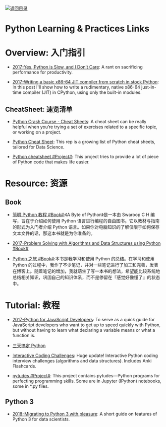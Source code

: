 [![返回目录](https://parg.co/UGo)](https://github.com/wxyyxc1992/Awesome-Links)

# Python  Learning & Practices Links

# Overview: 入门指引

* [2017-Yes, Python is Slow, and I Don’t Care](https://hackernoon.com/yes-python-is-slow-and-i-dont-care-13763980b5a1): A rant on sacrificing performance for productivity.

* [2017-Writing a basic x86-64 JIT compiler from scratch in stock Python](https://csl.name/post/python-jit/): In this post I'll show how to write a rudimentary, native x86-64 just-in-time compiler (JIT) in CPython, using only the built-in modules.

## CheatSheet: 速览清单

* [Python Crash Course - Cheat Sheets](https://ehmatthes.github.io/pcc/cheatsheets/README.html): A cheat sheet can be really helpful when you’re trying a set of exercises related to a specific topic, or working on a project.

* [Python Cheat Sheet](https://github.com/juliangaal/python-cheat-sheet): This rep is a growing list of Python cheat sheets, tailored for Data Science.

* [Python cheatsheet #Project#](https://www.pythonsheets.com/): This project tries to provide a lot of piece of Python code that makes life easier.

# Resource: 资源

## Book

* [简明 Python 教程 #Book#](https://www.gitbook.com/book/lenkimo/byte-of-python-chinese-edition/details):《A Byte of Python》是一本由 Swaroop C H 编写，旨在于介绍如何使用 Python 语言进行编程的自由图书。它以教材与指南的形式为入门者介绍 Python 语言。如果你对电脑知识的了解仅限于如何保存文本文件的话，那这本书就是为你准备的。

* [2017-Problem Solving with Algorithms and Data Structures using Python #Book#](http://6me.us/jgWZ)

* [Python 之旅 #Book#](https://github.com/ethan-funny/explore-python):本书是我学习和使用 Python 的总结。在学习和使用 Python 的过程中，我作了不少笔记，并对一些笔记进行了加工和完善，发表在博客上。随着笔记的增加，我就萌生了写一本书的想法，希望能比较系统地总结相关知识，巩固自己的知识体系，而不是停留在『感觉好像懂了』的状态中。

# Tutorial: 教程

* [2017-Python for JavaScript Developers](https://dev.to/underdogio/python-for-javascript-developers): To serve as a quick guide for JavaScript developers who want to get up to speed quickly with Python, but without having to learn what declaring a variable means or what a function is.

* [三天搞定 Python](https://zhuanlan.zhihu.com/p/21332075)

* [Interactive Coding Challenges](https://parg.co/bhs): Huge update! Interactive Python coding interview challenges (algorithms and data structures). Includes Anki Flashcards.

* [pytudes #Project#](https://github.com/norvig/pytudes): This project contains pytudes—Python programs for perfecting programming skills. Some are in Jupyter (IPython) notebooks, some in \*.py files.

## Python 3

* [2018-Migrating to Python 3 with pleasure](https://github.com/arogozhnikov/python3_with_pleasure): A short guide on features of Python 3 for data scientists.
